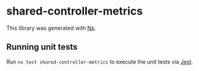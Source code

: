 # shared-controller-metrics

This library was generated with [Nx](https://nx.dev).

## Running unit tests

Run `nx test shared-controller-metrics` to execute the unit tests via [Jest](https://jestjs.io).
